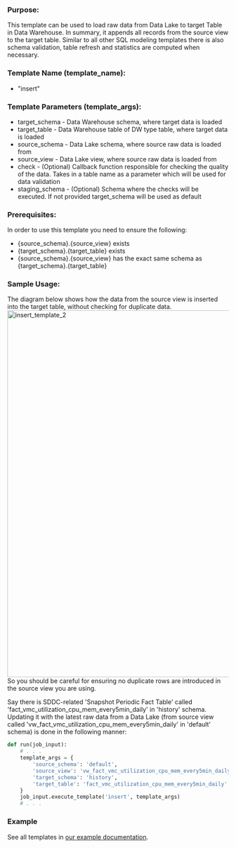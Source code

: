 ### Purpose:

This template can be used to load raw data from Data Lake to target Table in Data Warehouse. In summary, it appends all records from the source view to the target table. Similar to all other SQL modeling templates there is also schema validation, table refresh and statistics are computed when necessary.

### Template Name (template_name):

- "insert"

### Template Parameters (template_args):

- target_schema   - Data Warehouse schema, where target data is loaded
- target_table    - Data Warehouse table of DW type table, where target data is loaded
- source_schema   - Data Lake schema, where source raw data is loaded from
- source_view     - Data Lake view, where source raw data is loaded from
- check           - (Optional) Callback function responsible for checking the quality of the data. Takes in a table name as a parameter which will be used for data validation
- staging_schema  - (Optional) Schema where the checks will be executed. If not provided target_schema will be used as default

### Prerequisites:

In order to use this template you need to ensure the following:
- {source_schema}.{source_view} exists
- {target_schema}.{target_table} exists
- {source_schema}.{source_view} has the exact same schema as {target_schema}.{target_table}

### Sample Usage:

The diagram below shows how the data from the source view is inserted into the target table, without checking for duplicate data.
<img width="836" alt="insert_template_2" src="https://user-images.githubusercontent.com/21333266/204796027-0e77631d-dc12-497d-b0c6-df09bbc51a0e.png">
So you should be careful for ensuring no duplicate rows are introduced in the source view you are using.

Say there is SDDC-related 'Snapshot Periodic Fact Table' called 'fact_vmc_utilization_cpu_mem_every5min_daily' in 'history' schema.
Updating it with the latest raw data from a Data Lake (from source view called 'vw_fact_vmc_utilization_cpu_mem_every5min_daily' in 'default' schema) is done in the following manner:

```python
def run(job_input):
    # . . .
    template_args = {
        'source_schema': 'default',
        'source_view': 'vw_fact_vmc_utilization_cpu_mem_every5min_daily',
        'target_schema': 'history',
        'target_table': 'fact_vmc_utilization_cpu_mem_every5min_daily'
    }
    job_input.execute_template('insert', template_args)
    # . . .
```

### Example

See all templates in [our example documentation](https://github.com/vmware/versatile-data-kit/wiki/SQL-Data-Processing-templates-examples).
